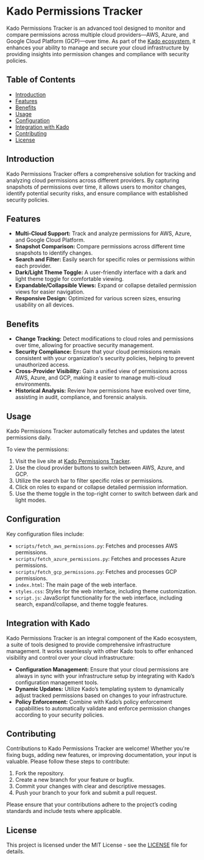 # Kado Permissions Tracker

Kado Permissions Tracker is an advanced tool designed to monitor and compare permissions across multiple cloud providers—AWS, Azure, and Google Cloud Platform (GCP)—over time. As part of the [Kado ecosystem](https://github.com/janpreet/kado), it enhances your ability to manage and secure your cloud infrastructure by providing insights into permission changes and compliance with security policies.

## Table of Contents

- [Introduction](#introduction)
- [Features](#features)
- [Benefits](#benefits)
- [Usage](#usage)
- [Configuration](#configuration)
- [Integration with Kado](#integration-with-kado)
- [Contributing](#contributing)
- [License](#license)

## Introduction

Kado Permissions Tracker offers a comprehensive solution for tracking and analyzing cloud permissions across different providers. By capturing snapshots of permissions over time, it allows users to monitor changes, identify potential security risks, and ensure compliance with established security policies.

## Features

- **Multi-Cloud Support:** Track and analyze permissions for AWS, Azure, and Google Cloud Platform.
- **Snapshot Comparison:** Compare permissions across different time snapshots to identify changes.
- **Search and Filter:** Easily search for specific roles or permissions within each provider.
- **Dark/Light Theme Toggle:** A user-friendly interface with a dark and light theme toggle for comfortable viewing.
- **Expandable/Collapsible Views:** Expand or collapse detailed permission views for easier navigation.
- **Responsive Design:** Optimized for various screen sizes, ensuring usability on all devices.

## Benefits

- **Change Tracking:** Detect modifications to cloud roles and permissions over time, allowing for proactive security management.
- **Security Compliance:** Ensure that your cloud permissions remain consistent with your organization's security policies, helping to prevent unauthorized access.
- **Cross-Provider Visibility:** Gain a unified view of permissions across AWS, Azure, and GCP, making it easier to manage multi-cloud environments.
- **Historical Analysis:** Review how permissions have evolved over time, assisting in audit, compliance, and forensic analysis.

## Usage

Kado Permissions Tracker automatically fetches and updates the latest permissions daily.

To view the permissions:

1. Visit the live site at [Kado Permissions Tracker](https://janpreet.github.io/kado-permissions-tracker/).
2. Use the cloud provider buttons to switch between AWS, Azure, and GCP.
3. Utilize the search bar to filter specific roles or permissions.
4. Click on roles to expand or collapse detailed permission information.
5. Use the theme toggle in the top-right corner to switch between dark and light modes.

## Configuration

Key configuration files include:

- `scripts/fetch_aws_permissions.py`: Fetches and processes AWS permissions.
- `scripts/fetch_azure_permissions.py`: Fetches and processes Azure permissions.
- `scripts/fetch_gcp_permissions.py`: Fetches and processes GCP permissions.
- `index.html`: The main page of the web interface.
- `styles.css`: Styles for the web interface, including theme customization.
- `script.js`: JavaScript functionality for the web interface, including search, expand/collapse, and theme toggle features.

## Integration with Kado

Kado Permissions Tracker is an integral component of the Kado ecosystem, a suite of tools designed to provide comprehensive infrastructure management. It works seamlessly with other Kado tools to offer enhanced visibility and control over your cloud infrastructure:

- **Configuration Management:** Ensure that your cloud permissions are always in sync with your infrastructure setup by integrating with Kado’s configuration management tools.
- **Dynamic Updates:** Utilize Kado’s templating system to dynamically adjust tracked permissions based on changes to your infrastructure.
- **Policy Enforcement:** Combine with Kado’s policy enforcement capabilities to automatically validate and enforce permission changes according to your security policies.

## Contributing

Contributions to Kado Permissions Tracker are welcome! Whether you're fixing bugs, adding new features, or improving documentation, your input is valuable. Please follow these steps to contribute:

1. Fork the repository.
2. Create a new branch for your feature or bugfix.
3. Commit your changes with clear and descriptive messages.
4. Push your branch to your fork and submit a pull request.

Please ensure that your contributions adhere to the project’s coding standards and include tests where applicable.

## License

This project is licensed under the MIT License - see the [LICENSE](LICENSE) file for details.